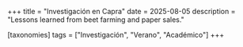 +++
title = "Investigación en Capra"
date = 2025-08-05
description = "Lessons learned from beet farming and paper sales."

[taxonomies]
tags = ["Investigación", "Verano", "Académico"]
+++
